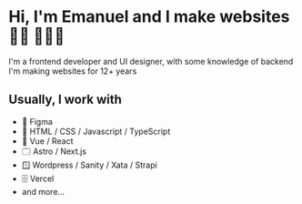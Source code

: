 # Hi, I'm Emanuel and I make websites 👋🏾 👩🏾‍💻

I'm a frontend developer and UI designer, with some knowledge of backend
I'm making websites for 12+ years

## Usually, I work with
- 🎨 Figma
- 🧱 HTML / CSS / Javascript / TypeScript
- 🍫 Vue / React
- 🗔 Astro / Next.js
- 🪟 Wordpress / Sanity / Xata / Strapi
- 🗄️ Vercel
- and more...